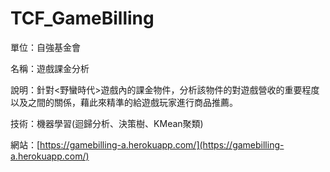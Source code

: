 # TCF_GameBilling
單位：自強基金會

名稱：遊戲課金分析

說明：針對<野蠻時代>遊戲內的課金物件，分析該物件的對遊戲營收的重要程度以及之間的關係，藉此來精準的給遊戲玩家進行商品推薦。

技術：機器學習(迴歸分析、決策樹、KMean聚類)

網站：[https://gamebilling-a.herokuapp.com/](https://gamebilling-a.herokuapp.com/)
